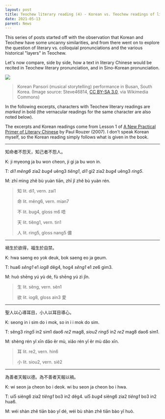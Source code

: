 ```yaml
---
layout: post
title: Teochew literary reading (4) - Korean vs. Teochew readings of literary Chinese
date: 2021-05-13
parent: News
---
```


This series of posts started off with the observation that Korean and Teochew
have some uncanny similarities, and from there went on to explore the question
of literary vs. colloquial pronunciations and the various historical "layers"
in Teochew.

Let's now compare, side by side, how a text in literary Chinese would be
recited in Teochew literary pronunciation, and in Sino-Korean pronunciation.

![](https://upload.wikimedia.org/wikipedia/commons/thumb/6/6a/Korea-Busan_3404-06_Pansori.JPG/640px-Korea-Busan_3404-06_Pansori.JPG)

> Korean Pansori (musical storytelling) performance in Busan, South Korea. (Image
> source: Steve46814, [CC BY-SA 3.0](https://creativecommons.org/licenses/by-sa/3.0),
> via Wikimedia Commons)

In the following excerpts, characters with Teochew literary readings are
*marked* in bold (the vernacular readings for the same character are also noted
below).

The excerpts and Korean readings come from Lesson 1 of
[A New Practical Primer of Literary Chinese](https://www.hup.harvard.edu/catalog.php?isbn=9780674022706)
by Paul Rouzer (2007). I don't speak Korean myself, so the Korean reading
simply follows what is given in the book.

<hr />

知命者不怨天，知己者不怨人。

K: ji myeong ja bu won cheon, ji gi ja bu won in.

T: *di1* *mêng6* zia2 *bug4* uêng3 *tiêng1*, *di1* gi2 zia2 *bug4* uêng3 *ring5*.

M: zhī mìng zhě bù yuàn tiān, zhī jǐ zhě bù yuàn rén.

> 知 lit. di1, vern. zai1
>
> 命 lit. mêng6, vern. mian7
>
> 不 lit. bug4, gloss m6 唔
>
> 天 lit. tiêng1, vern. tin1
>
> 人 lit. ring5, gloss nang5 儂

<hr />

禍生於欲得，福生於自禁。

K: hwa saeng eo yok deuk, bok saeng eo ja geum.

T: hua6 *sêng1* e1 *iog8* dêg4, hog4 *sêng1* e1 ze6 gim3.

M: huò shēng yú yù dé, fù shēng yú zì jǐn.

> 生 lit. sêng, vern. sên1
>
> 欲 lit. iog8, gloss ain3 愛


<hr />

聖人以心導耳目，小人以耳目導心。

K: seong in i sim do i mok, so in i i mok do sim.

T: sêng3 *ring5* in2 sim1 dao6 *re2* mag8, *siou2* *ring5* in2 *re2* mag8 dao6 sim1.

M: shèng rén yǐ xīn dǎo ěr mù, xiǎo rén yǐ ěr mù dǎo xīn.

> 耳 lit. re2, vern. hin6
>
> 小 lit. siou2, vern. siê2

<hr />

為善者天報以德。為不善者天報以禍。

K: wi seon ja cheon bo i deok. wi bu seon ja cheon bo i hwa.

T: ui5 siêng6 zia2 *tiêng1* bo3 in2 dêg4. ui5 *bug4* siêng6 zia2 *tiêng1* bo3 in2 hua6.

M: wéi shàn zhě tiān bào yǐ dé, wéi bù shàn zhě tiān bào yǐ huò.



